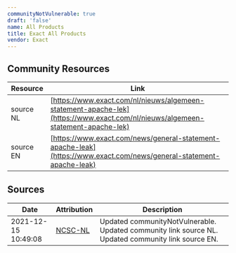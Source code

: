 ```yaml
---
communityNotVulnerable: true
draft: 'false'
name: All Products
title: Exact All Products
vendor: Exact
---
```



## Community Resources
| Resource | Link |
| --- | --- |
| source NL | [https://www.exact.com/nl/nieuws/algemeen-statement-apache-lek](https://www.exact.com/nl/nieuws/algemeen-statement-apache-lek) |
| source EN | [https://www.exact.com/news/general-statement-apache-leak](https://www.exact.com/news/general-statement-apache-leak) |


## Sources
| Date | Attribution | Description |
| --- | --- | --- |
| 2021-12-15 10:49:08 | [NCSC-NL](https://github.com/NCSC-NL/log4shell/blob/main/software/README.md) | Updated communityNotVulnerable. Updated community link source NL. Updated community link source EN.  |
